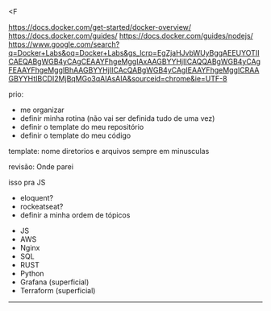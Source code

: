 <F

https://docs.docker.com/get-started/docker-overview/
https://docs.docker.com/guides/
https://docs.docker.com/guides/nodejs/
https://www.google.com/search?q=Docker+Labs&oq=Docker+Labs&gs_lcrp=EgZjaHJvbWUyBggAEEUYOTIICAEQABgWGB4yCAgCEAAYFhgeMggIAxAAGBYYHjIICAQQABgWGB4yCAgFEAAYFhgeMggIBhAAGBYYHjIICAcQABgWGB4yCAgIEAAYFhgeMggICRAAGBYYHtIBCDI2MjBqMGo3qAIAsAIA&sourceid=chrome&ie=UTF-8

prio:
- me organizar
- definir minha rotina (não vai ser definida tudo de uma vez)
- definir o template do meu repositório
- definir o template do meu código

template:
nome diretorios e arquivos sempre em minusculas

revisão:
Onde parei

isso pra JS
+ eloquent?
+ rockeatseat?
+ definir a minha ordem de tópicos

- JS
- AWS
- Nginx
- SQL
- RUST
- Python
- Grafana (superficial)
- Terraform (superficial)

---
